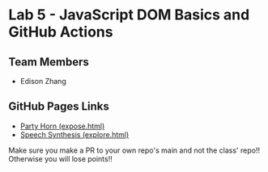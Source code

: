 # Lab 5 - JavaScript DOM Basics and GitHub Actions

## Team Members
- Edison Zhang

## GitHub Pages Links
- [Party Horn (expose.html)](https://edisonzhang.github.io/Lab5_Starter/expose.html)
- [Speech Synthesis (explore.html)](https://edisonzhang.github.io/Lab5_Starter/explore.html)

Make sure you make a PR to your own repo's main and not the class' repo!! Otherwise you will lose points!!